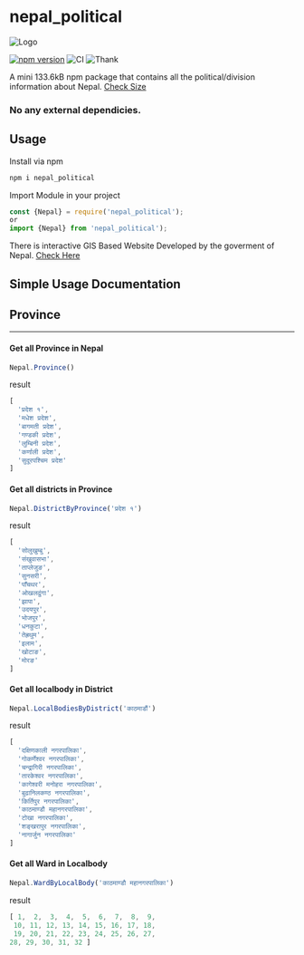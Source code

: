 # nepal_political
![Logo](http://i68.tinypic.com/iddumb.png)

[![npm version](https://badge.fury.io/js/nepal_political.svg)](https://www.npmjs.com/package/nepal_political)
![CI](https://travis-ci.org/ErKiran/nepal_political.svg?branch=master)
![Thank](https://img.shields.io/badge/Say%20Thanks-!-1EAEDB.svg)

A mini 133.6kB npm package that contains all the political/division information about Nepal. [Check Size](https://bundlephobia.com/package/nepal_political@1.2.9)

### No any external dependicies. 
## Usage


Install via npm 
``` js
npm i nepal_political
``` 

Import Module in your project
``` js 
const {Nepal} = require('nepal_political');
or
import {Nepal} from 'nepal_political');
```

There is interactive GIS Based Website Developed by the goverment of Nepal. [Check Here](http://103.69.124.141/)

## Simple Usage Documentation

## Province
_____________________________________________________
#### Get all Province in Nepal

```js
Nepal.Province()
```

result 
```js
[
  'प्रदेश १',
  'मधेश प्रदेश',
  'बागमती प्रदेश',
  'गण्डकी प्रदेश',
  'लुम्बिनी प्रदेश',
  'कर्णाली प्रदेश',
  'सुदूरपश्चिम प्रदेश'
]
```

#### Get all districts in Province

```js
Nepal.DistrictByProvince('प्रदेश १')
```
result 
```js
[
  'सोलुखुम्बु', 
  'संखुवासभा',
  'ताप्लेजुङ', 
  'सुनसरी',
  'पाँचथर', 
  'ओखलढुंगा',
  'झापा',   
  'उदयपुर',
  'भोजपुर',  
  'धनकुटा',
  'तेह्रथुम',  
  'इलाम',
  'खोटाङ',  
  'मोरङ'
]
```

#### Get all localbody in District

```js
Nepal.LocalBodiesByDistrict('काठमाडौं')
```

result 
```js 
[
  'दक्षिणकाली नगरपालिका',
  'गोकर्णेश्वर नगरपालिका',
  'चन्द्रागिरी नगरपालिका',
  'तारकेश्वर नगरपालिका',
  'कागेश्वरी मनोहरा नगरपालिका',
  'बुढानिलकण्ठ नगरपालिका',
  'किर्तिपुर नगरपालिका',
  'काठमाण्डौ महानगरपालिका',
  'टोखा नगरपालिका',
  'शङ्खरापुर नगरपालिका',
  'नागार्जुन नगरपालिका'
]
```

#### Get all Ward in Localbody

```js
Nepal.WardByLocalBody('काठमाण्डौ महानगरपालिका')
```

result 
```js 
[ 1,  2,  3,  4,  5,  6,  7,  8,  9,
 10, 11, 12, 13, 14, 15, 16, 17, 18,
 19, 20, 21, 22, 23, 24, 25, 26, 27,
28, 29, 30, 31, 32 ]
  ```